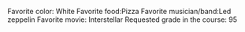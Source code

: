 Favorite color: White 
Favorite food:Pizza 
Favorite musician/band:Led zeppelin 
Favorite movie: Interstellar
Requested grade in the course: 95
